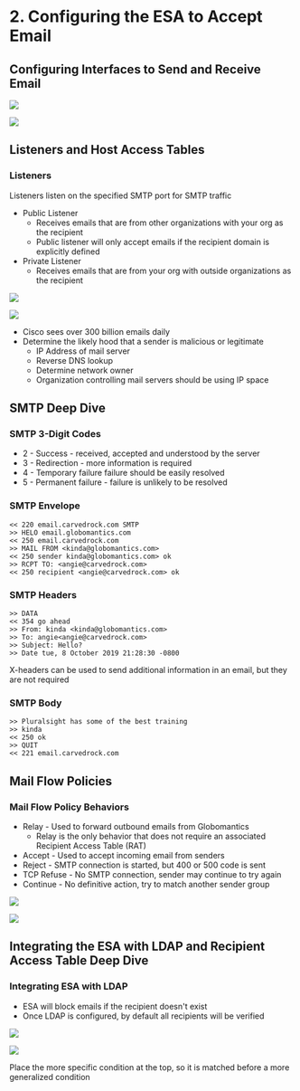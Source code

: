 # 2. Configuring the ESA to Accept Email

## Configuring Interfaces to Send and Receive Email

![](../../../.gitbook/assets/configuring-the-esa-to-accept-email-1.png)

![](../../../.gitbook/assets/configuring-the-esa-to-accept-email-2.png)

## Listeners and Host Access Tables

### Listeners

Listeners listen on the specified SMTP port for SMTP traffic

* Public Listener
  * Receives emails that are from other organizations with your org as the recipient
  * Public listener will only accept emails if the recipient domain is explicitly defined
* Private Listener
  * Receives emails that are from your org with outside organizations as the recipient

![](../../../.gitbook/assets/configuring-the-esa-to-accept-email-3.png)

![](../../../.gitbook/assets/configuring-the-esa-to-accept-email-4.png)

* Cisco sees over 300 billion emails daily
* Determine the likely hood that a sender is malicious or legitimate
  * IP Address of mail server
  * Reverse DNS lookup
  * Determine network owner
  * Organization controlling mail servers should be using IP space

## SMTP Deep Dive

### SMTP 3-Digit Codes

* 2 - Success - received, accepted and understood by the server
* 3 - Redirection - more information is required
* 4 - Temporary failure failure should be easily resolved
* 5 - Permanent failure - failure is unlikely to be resolved

### SMTP Envelope

```text
<< 220 email.carvedrock.com SMTP
>> HELO email.globomantics.com
<< 250 email.carvedrock.com
>> MAIL FROM <kinda@globomantics.com>
<< 250 sender kinda@globomantics.com> ok
>> RCPT TO: <angie@carvedrock.com>
<< 250 recipient <angie@carvedrock.com> ok
```

### SMTP Headers

```text
>> DATA
<< 354 go ahead
>> From: kinda <kinda@globomantics.com>
>> To: angie<angie@carvedrock.com>
>> Subject: Hello?
>> Date tue, 8 October 2019 21:28:30 -0800
```

X-headers can be used to send additional information in an email, but they are not required

### SMTP Body

```text
>> Pluralsight has some of the best training
>> kinda
<< 250 ok
>> QUIT
<< 221 email.carvedrock.com
```

## Mail Flow Policies

### Mail Flow Policy Behaviors

* Relay - Used to forward outbound emails from Globomantics
  * Relay is the only behavior that does not require an associated Recipient Access Table \(RAT\)
* Accept - Used to accept incoming email from senders
* Reject - SMTP connection is started, but 400 or 500 code is sent
* TCP Refuse - No SMTP connection, sender may continue to try again
* Continue - No definitive action, try to match another sender group

![](../../../.gitbook/assets/configuring-the-esa-to-accept-email-5.png)

![](../../../.gitbook/assets/configuring-the-esa-to-accept-email-6.png)

## Integrating the ESA with LDAP and Recipient Access Table Deep Dive

### Integrating ESA with LDAP

* ESA will block emails if the recipient doesn't exist
* Once LDAP is configured, by default all recipients will be verified

![](../../../.gitbook/assets/configuring-the-esa-to-accept-email-7.png)

![](../../../.gitbook/assets/configuring-the-esa-to-accept-email-8.png)

Place the more specific condition at the top, so it is matched before a more generalized condition
